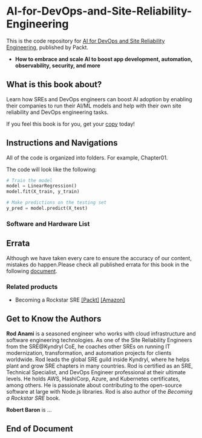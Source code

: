 # AI-for-DevOps-and-Site-Reliability-Engineering

This is the code repository for [AI for DevOps and Site Reliability Engineering](TBD), published by Packt.

* **How to embrace and scale AI to boost app development, automation, observability, security, and more**

## What is this book about?

Learn how SREs and DevOps engineers can boost AI adoption by enabling their companies to run their AI/ML models and help with their own site reliability and DevOps engineering tasks.

If you feel this book is for you, get your [copy](TBD) today!

## Instructions and Navigations

All of the code is organized into folders. For example, Chapter01.

The code will look like the following:

```python
# Train the model
model = LinearRegression()
model.fit(X_train, y_train)

# Make predictions on the testing set
y_pred = model.predict(X_test)
```

### Software and Hardware List

## Errata

Although we have taken every care to ensure the accuracy of our content, mistakes do happen.Please check all published errata for this book in the following [document](ERRATA.md).

### Related products

* Becoming a Rockstar SRE [[Packt]](https://www.packtpub.com/product/becoming-a-rockstar-sre/9781803239224) [[Amazon]](https://packt.link/H0G2R)

## Get to Know the Authors

**Rod Anami**
is a seasoned engineer who works with cloud infrastructure and software engineering technologies. As one of the Site Reliability Engineers from the SRE@Kyndryl CoE, he coaches other SREs on running IT modernization, transformation, and automation projects for clients worldwide. Rod leads the global SRE guild inside Kyndryl, where he helps plant and grow SRE chapters in many countries. Rod is certified as an SRE, Technical Specialist, and DevOps Engineer professional at their ultimate levels. He holds AWS, HashiCorp, Azure, and Kubernetes certificates, among others. He is passionate about contributing to the open-source software at large with Node.js libraries. Rod is also author of the *Becoming a Rockstar SRE* book.

**Robert Baron**
is ...

## End of Document
